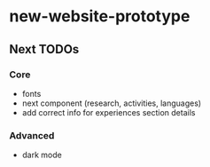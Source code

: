 # new-website-prototype

## Next TODOs

### Core

- fonts
- next component (research, activities, languages)
- add correct info for experiences section details

### Advanced

- dark mode
